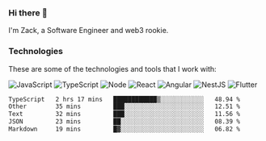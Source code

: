 ### Hi there 👋
I'm Zack, a Software Engineer and web3 rookie.

### Technologies
These are some of the technologies and tools that I work with:

![JavaScript](https://img.shields.io/badge/JavaScript-323330.svg?logo=javascript&logoColor=F7DF1E) 
![TypeScript](https://img.shields.io/badge/TypeScript-007ACC.svg?logo=typescript&logoColor=white) 
![Node](https://img.shields.io/badge/Node.js-43853D.svg?logo=node.js&logoColor=white)
![React](https://img.shields.io/badge/React-20232a.svg?logo=react&logoColor=61DAFB) 
![Angular](https://img.shields.io/badge/Angular-E23237.svg?logo=angularjs&logoColor=white)
![NestJS](https://img.shields.io/badge/NestJS-E0234E?logo=nestjs&logoColor=white)
![Flutter](https://img.shields.io/badge/Flutter-02569B.svg?logo=flutter&logoColor=white)

<!--START_SECTION:waka-->

```txt
TypeScript   2 hrs 17 mins   ████████████▒░░░░░░░░░░░░   48.94 %
Other        35 mins         ███░░░░░░░░░░░░░░░░░░░░░░   12.51 %
Text         32 mins         ███░░░░░░░░░░░░░░░░░░░░░░   11.56 %
JSON         23 mins         ██░░░░░░░░░░░░░░░░░░░░░░░   08.39 %
Markdown     19 mins         █▓░░░░░░░░░░░░░░░░░░░░░░░   06.82 %
```

<!--END_SECTION:waka-->
